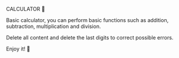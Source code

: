 CALCULATOR 🧮

Basic calculator, you can perform basic functions such as addition, subtraction, multiplication and division. 

Delete all content and delete the last digits to correct possible errors. 

Enjoy it! 🤠
